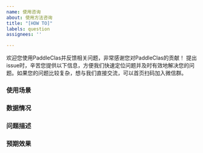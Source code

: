 ```yaml
---
name: 使用咨询
about: 使用方法咨询
title: "[HOW TO]"
labels: question
assignees: ''

---
```


欢迎您使用PaddleClas并反馈相关问题，非常感谢您对PaddleClas的贡献！
提出issue时，辛苦您提供以下信息，方便我们快速定位问题并及时有效地解决您的问题。如果您的问题比较复杂，想与我们直接交流，可以首页扫码加入微信群。
<!-- 写在这对符号中的内容会被隐藏 -->
###  使用场景
<!-- 请描述您的使用场景 -->
###  数据情况
<!-- 请描述您当前的数据集情况，例如数据集的规模，标注情况，是否干净等 -->
### 问题描述
<!-- 请描述您遇到的问题，如果有具体的badcase，也可以在此列出 -->
###  预期效果
<!-- 请描述您预期的效果 -->
